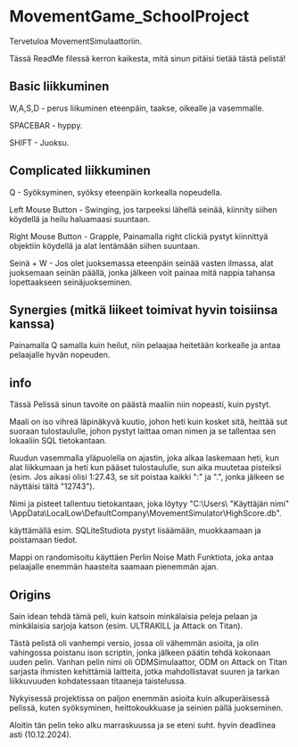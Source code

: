 # MovementGame_SchoolProject

Tervetuloa MovementSimulaattoriin.

Tässä ReadMe filessä kerron kaikesta, mitä sinun pitäisi tietää tästä pelistä!


Basic liikkuminen
-----------------

W,A,S,D - perus liikuminen eteenpäin, taakse, oikealle ja vasemmalle.

SPACEBAR - hyppy.

SHIFT - Juoksu.


Complicated liikkuminen
-----------------
Q - Syöksyminen, syöksy eteenpäin korkealla nopeudella.

Left Mouse Button - Swinging, jos tarpeeksi lähellä seinää, kiinnity siihen köydellä ja heilu haluamaasi suuntaan.

Right Mouse Button - Grapple, Painamalla right clickiä pystyt kiinnittyä objektiin köydellä ja alat lentämään siihen suuntaan.

Seinä + W - Jos olet juoksemassa eteenpäin seinää vasten ilmassa, alat juoksemaan seinän päällä, jonka jälkeen voit painaa mitä nappia tahansa lopettaakseen seinäjuokseminen.

Synergies (mitkä liikeet toimivat hyvin toisiinsa kanssa)
-----------------
Painamalla Q samalla kuin heilut, niin pelaajaa heitetään korkealle ja antaa pelaajalle hyvän nopeuden.

info
-----------------
Tässä Pelissä sinun tavoite on päästä maaliin niin nopeasti, kuin pystyt.

Maali on iso vihreä läpinäkyvä kuutio, johon heti kuin kosket sitä, heittää sut suoraan tulostaululle, johon pystyt laittaa oman nimen ja se tallentaa sen lokaaliin SQL tietokantaan.

Ruudun vasemmalla yläpuolella on ajastin, joka alkaa laskemaan heti, kun alat liikkumaan ja heti kun pääset tulostaululle, sun aika muutetaa pisteiksi (esim. Jos aikasi olisi 1:27.43, se sit poistaa kaikki ":" ja ".", jonka jälkeen se näyttäisi tältä "12743").

Nimi ja pisteet tallentuu tietokantaan, joka löytyy "C:\Users\ "Käyttäjän nimi" \AppData\LocalLow\DefaultCompany\MovementSimulator\HighScore.db".

käyttämällä esim. SQLiteStudiota pystyt lisäämään, muokkaamaan ja poistamaan tiedot.

Mappi on randomisoitu käyttäen Perlin Noise Math Funktiota, joka antaa pelaajalle enemmän haasteita saamaan pienemmän ajan.



Origins
-----------------

Sain idean tehdä tämä peli, kuin katsoin minkälaisia peleja pelaan ja minkälaisia sarjoja katson (esim. ULTRAKILL ja Attack on Titan).

Tästä pelistä oli vanhempi versio, jossa oli vähemmän asioita, ja olin vahingossa poistanu ison scriptin, jonka jälkeen päätin tehdä kokonaan uuden pelin.
Vanhan pelin nimi oli ODMSimulaattor, ODM on Attack on Titan sarjasta ihmisten kehittämiä laitteita, jotka mahdollistavat suuren ja tarkan liikkuvuuden kohdatessaan titaaneja taistelussa.

Nykyisessä projektissa on paljon enemmän asioita kuin alkuperäisessä pelissä, kuten syöksyminen, heittokoukkuase ja seinien pällä juokseminen.

Aloitin tän pelin teko alku marraskuussa ja se eteni suht. hyvin deadlinea asti (10.12.2024).
